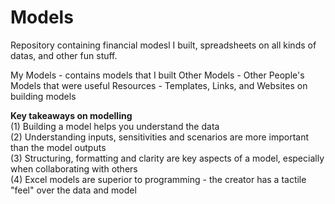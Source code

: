 # Models
Repository containing financial modesl I built, spreadsheets on all kinds of datas, and other fun stuff.

My Models - contains models that I built
Other Models - Other People's Models that were useful
Resources - Templates, Links, and Websites on building models

**Key takeaways on modelling**<br>
(1) Building a model helps you understand the data <br>
(2) Understanding inputs, sensitivities and scenarios are more important than the model outputs<br>
(3) Structuring, formatting and clarity are key aspects of a model, especially when collaborating with others<br>
(4) Excel models are superior to programming - the creator has a tactile "feel" over the data and model<br>
